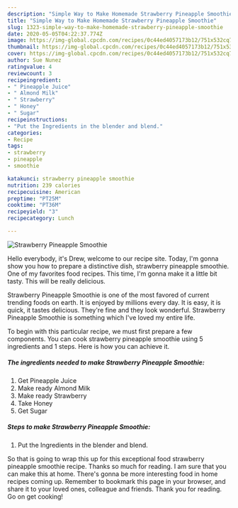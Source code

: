 ```yaml
---
description: "Simple Way to Make Homemade Strawberry Pineapple Smoothie"
title: "Simple Way to Make Homemade Strawberry Pineapple Smoothie"
slug: 1323-simple-way-to-make-homemade-strawberry-pineapple-smoothie
date: 2020-05-05T04:22:37.774Z
image: https://img-global.cpcdn.com/recipes/0c44ed4057173b12/751x532cq70/strawberry-pineapple-smoothie-recipe-main-photo.jpg
thumbnail: https://img-global.cpcdn.com/recipes/0c44ed4057173b12/751x532cq70/strawberry-pineapple-smoothie-recipe-main-photo.jpg
cover: https://img-global.cpcdn.com/recipes/0c44ed4057173b12/751x532cq70/strawberry-pineapple-smoothie-recipe-main-photo.jpg
author: Sue Nunez
ratingvalue: 4
reviewcount: 3
recipeingredient:
- " Pineapple Juice"
- " Almond Milk"
- " Strawberry"
- " Honey"
- " Sugar"
recipeinstructions:
- "Put the Ingredients in the blender and blend."
categories:
- Recipe
tags:
- strawberry
- pineapple
- smoothie

katakunci: strawberry pineapple smoothie 
nutrition: 239 calories
recipecuisine: American
preptime: "PT25M"
cooktime: "PT36M"
recipeyield: "3"
recipecategory: Lunch

---
```



![Strawberry Pineapple Smoothie](https://img-global.cpcdn.com/recipes/0c44ed4057173b12/751x532cq70/strawberry-pineapple-smoothie-recipe-main-photo.jpg)

Hello everybody, it's Drew, welcome to our recipe site. Today, I'm gonna show you how to prepare a distinctive dish, strawberry pineapple smoothie. One of my favorites food recipes. This time, I'm gonna make it a little bit tasty. This will be really delicious.

Strawberry Pineapple Smoothie is one of the most favored of current trending foods on earth. It is enjoyed by millions every day. It is easy, it is quick, it tastes delicious. They're fine and they look wonderful. Strawberry Pineapple Smoothie is something which I've loved my entire life.




To begin with this particular recipe, we must first prepare a few components. You can cook strawberry pineapple smoothie using 5 ingredients and 1 steps. Here is how you can achieve it.

<!--inarticleads1-->

##### The ingredients needed to make Strawberry Pineapple Smoothie:

1. Get  Pineapple Juice
1. Make ready  Almond Milk
1. Make ready  Strawberry
1. Take  Honey
1. Get  Sugar




<!--inarticleads2-->

##### Steps to make Strawberry Pineapple Smoothie:

1. Put the Ingredients in the blender and blend.




So that is going to wrap this up for this exceptional food strawberry pineapple smoothie recipe. Thanks so much for reading. I am sure that you can make this at home. There's gonna be more interesting food in home recipes coming up. Remember to bookmark this page in your browser, and share it to your loved ones, colleague and friends. Thank you for reading. Go on get cooking!
